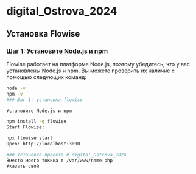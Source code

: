 # digital_Ostrova_2024
## Установка Flowise

### Шаг 1: Установите Node.js и npm

Flowise работает на платформе Node.js, поэтому убедитесь, что у вас установлены Node.js и npm. Вы можете проверить их наличие с помощью следующих команд:

```bash
node -v
npm -v
### Шаг 1: установка flowise

Установите Node.js и npm

npm install -g flowise
Start Flowise:

npx flowise start
Open: http://localhost:3000

### Установка проекта # digital_Ostrova_2024
Вместо моего токина в /var/www/name.php
Указать свой
